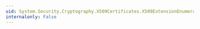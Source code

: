 ```yaml
---
uid: System.Security.Cryptography.X509Certificates.X509ExtensionEnumerator
internalonly: False
---
```

